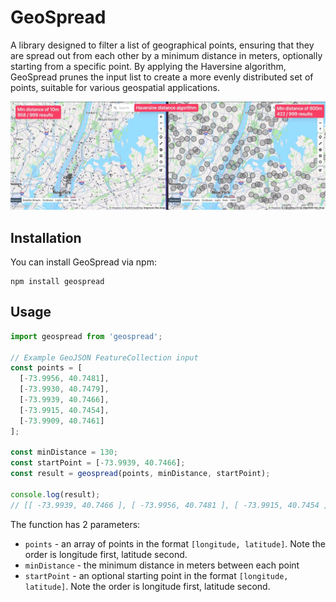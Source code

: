 # GeoSpread

A library designed to filter a list of geographical points, ensuring that they are spread out from each other by a minimum distance in meters, optionally starting from a specific point. By applying the Haversine algorithm, GeoSpread prunes the input list to create a more evenly distributed set of points, suitable for various geospatial applications.

![example-01](./images/geospread-ex.webp)

## Installation

You can install GeoSpread via npm:

```shell
npm install geospread
```

## Usage

```js
import geospread from 'geospread';

// Example GeoJSON FeatureCollection input
const points = [
  [-73.9956, 40.7481],
  [-73.9930, 40.7479],
  [-73.9939, 40.7466],
  [-73.9915, 40.7454],
  [-73.9909, 40.7461]
];

const minDistance = 130;
const startPoint = [-73.9939, 40.7466];
const result = geospread(points, minDistance, startPoint);

console.log(result);
// [[ -73.9939, 40.7466 ], [ -73.9956, 40.7481 ], [ -73.9915, 40.7454 ]]
```

The function has 2 parameters:

- `points` - an array of points in the format `[longitude, latitude]`. Note the order is longitude first, latitude second.
- `minDistance` - the minimum distance in meters between each point
- `startPoint` - an optional starting point in the format `[longitude, latitude]`. Note the order is longitude first, latitude second.
